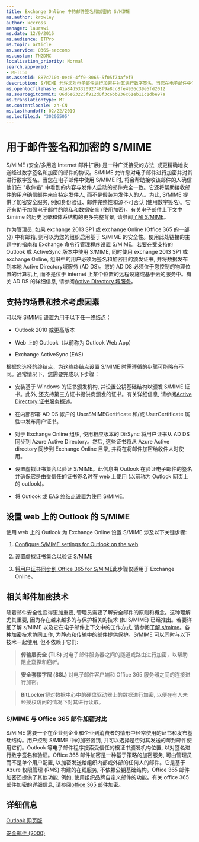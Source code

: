 ```yaml
---
title: Exchange Online 中的邮件签名和加密的 S/MIME
ms.author: krowley
author: kccross
manager: laurawi
ms.date: 12/9/2016
ms.audience: ITPro
ms.topic: article
ms.service: O365-seccomp
ms.custom: TN2DMC
localization_priority: Normal
search.appverid:
- MET150
ms.assetid: 887c710b-0ec6-4ff0-8065-5f05f74afef3
description: S/MIME 允许您对电子邮件进行加密并对其进行数字签名。当您在电子邮件中使用 S/MIME 时, 将会帮助接收该邮件的人确信他们在 "收件箱" 中看到的内容与发件人启动的邮件完全一致。
ms.openlocfilehash: 41a84d5332092748f9a8cc8fe4936c39e5fd2012
ms.sourcegitcommit: 06d6e63225f912d0f3c6bb836c61eb11c1dbe97a
ms.translationtype: MT
ms.contentlocale: zh-CN
ms.lasthandoff: 02/22/2019
ms.locfileid: "30206505"
---
```

# <a name="smime-for-message-signing-and-encryption"></a>用于邮件签名和加密的 S/MIME

S/MIME (安全/多用途 Internet 邮件扩展) 是一种广泛接受的方法, 或更精确地发送经过数字签名和加密的邮件的协议。S/MIME 允许您对电子邮件进行加密并对其进行数字签名。当您在电子邮件中使用 S/MIME 时, 将会帮助接收该邮件的人确信他们在 "收件箱" 中看到的内容与发件人启动的邮件完全一致。它还将帮助接收邮件的用户确信邮件来自特定发件人, 而不是假装为发件人的人。为此, S/MIME 提供了加密安全服务, 例如身份验证、邮件完整性和源不可否认 (使用数字签名)。它还有助于加强电子邮件的隐私和数据安全 (使用加密)。有关电子邮件上下文中 S/mime 的历史记录和体系结构的更多完整背景, 请参阅[了解 S/MIME](https://go.microsoft.com/fwlink/?LinkID=393948)。 
  
作为管理员, 如果 exchange 2013 SP1 或 exchange Online (Office 365 的一部分) 中有邮箱, 则可以为您的组织启用基于 S/MIME 的安全性。使用此处链接的主题中的指南和 Exchange 命令行管理程序设置 S/MIME。若要在受支持的 Outlook 或 ActiveSync 版本中使用 S/MIME, 同时使用 exchange 2013 SP1 或 exchange Online, 组织中的用户必须为签名和加密目的颁发证书, 并将数据发布到本地 Active Directory域服务 (AD DS)。您的 AD DS 必须位于您控制的物理位置的计算机上, 而不是位于 internet 上某个位置的远程设施或基于云的服务中。有关 AD DS 的详细信息, 请参阅[Active Directory 域服务](https://go.microsoft.com/fwlink/?LinkID=394064)。
  
## <a name="supported-scenarios-and-technical-considerations"></a>支持的场景和技术考虑因素
<a name="sectionSection0"> </a>

可以将 S/MIME 设置为用于以下任一终结点： 
  
- Outlook 2010 或更高版本
    
- Web 上的 Outlook（以前称为 Outlook Web App）
    
- Exchange ActiveSync (EAS)
    
根据您选择的终结点，为这些终结点设置 S/MIME 时需遵循的步骤可能略有不同。通常情况下，您需要完成以下步骤：
  
- 安装基于 Windows 的证书颁发机构, 并设置公钥基础结构以颁发 S/MIME 证书。此外, 还支持第三方证书提供商颁发的证书。有关详细信息, 请参阅[Active Directory 证书服务概述](https://technet.microsoft.com/library/hh831740.aspx)。
    
- 在内部部署 AD DS 帐户的 UserSMIMECertificate 和/或 UserCertificate 属性中发布用户证书。
    
- 对于 Exchange Online 组织, 使用相应版本的 DirSync 将用户证书从 AD DS 同步到 Azure Active Directory。然后, 这些证书将从 Azure Active directory 同步到 Exchange Online 目录, 并将在将邮件加密给收件人时使用。
    
- 设置虚拟证书集合以验证 S/MIME。此信息由 Outlook 在验证电子邮件的签名并确保它是由受信任的证书签名时在 web 上使用 (以前称为 Outlook 网页上的 outlook)。
    
- 将 Outlook 或 EAS 终结点设置为使用 S/MIME。 
    
## <a name="setup-smime-with-outlook-on-the-web"></a>设置 web 上的 Outlook 的 S/MIME
<a name="sectionSection1"> </a>

使用 web 上的 Outlook 为 Exchange Online 设置 S/MIME 涉及以下关键步骤:
  
1. [Configure S/MIME settings for Outlook on the web](configure-s-mime-settings-for-outlook-web-app.md)
    
2. [设置虚拟证书集合以验证 S/MIME](set-up-virtual-certificate-collection-to-validate-s-mime.md)
    
3. [将用户证书同步到 Office 365 for S/MIME](sync-user-certificates-to-office-365-for-s-mime.md)此步骤仅适用于 Exchange Online。 
    
## <a name="related-message-encryption-technologies"></a>相关邮件加密技术
<a name="sectionSection2"> </a>

随着邮件安全性变得更加重要, 管理员需要了解安全邮件的原则和概念。这种理解尤其重要, 因为存在越来越多的与保护相关的技术 (如 S/MIME) 已经推出。若要详细了解 s/MIME 以及它在电子邮件上下文中的工作方式, 请参阅[了解 s/mime](https://go.microsoft.com/fwlink/?LinkID=393948)。各种加密技术协同工作, 为静态和传输中的邮件提供保护。S/MIME 可以同时与以下技术一起使用, 但不依赖于它们:
  
> **传输层安全 (TLS)** 对电子邮件服务器之间的隧道或路由进行加密，以帮助阻止窥探和窃听。 
    
> **安全套接字层 (SSL)** 对电子邮件客户端和 Office 365 服务器之间的连接进行加密。 
    
> **BitLocker**将对数据中心中的硬盘驱动器上的数据进行加密, 以便在有人未经授权访问的情况下对其进行读取。 
    
### <a name="smime-compared-with-office-365-message-encryption"></a>S/MIME 与 Office 365 邮件加密对比

S/MIME 需要一个在企业到企业和企业到消费者的情形中经常使用的证书和发布基础结构。用户控制 S/MIME 中的加密密钥, 并可以选择是否对其发送的每封邮件使用它们。Outlook 等电子邮件程序搜索受信任的根证书颁发机构位置, 以对签名进行数字签名和验证。Office 365 邮件加密是一种基于策略的加密服务, 可由管理员而不是单个用户配置, 以加密发送给组织内部或外部的任何人的邮件。它是基于 Azure 权限管理 (RMS) 构建的在线服务, 不依赖公钥基础结构。Office 365 邮件加密还提供了其他功能, 例如, 使用组织品牌自定义邮件的功能。有关 office 365 邮件加密的详细信息, 请参阅[office 365 邮件加密](https://go.microsoft.com/fwlink/?LinkID=392525)。
  
## <a name="more-information"></a>详细信息
<a name="sectionSection3"> </a>

[Outlook 网页版](http://technet.microsoft.com/library/3814b665-01e8-4881-9a44-163f14789ee4.aspx)
  
[安全邮件 (2000)](https://technet.microsoft.com/en-us/library/cc962043.aspx)
  

